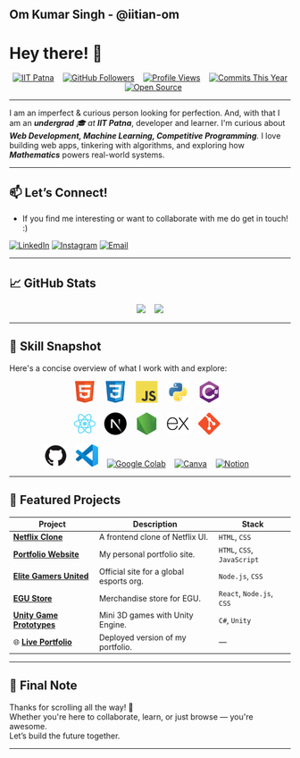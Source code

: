 
<h2>Om Kumar Singh - @iitian-om</h2>

<h1>Hey there! 👋</h1>

<!-- Profile Badges -->
<p align="center">
  <a href="#"><img src="https://img.shields.io/badge/IIT%20Patna-CSDA-003366?style=flat&logo=academia&logoColor=white" alt="IIT Patna" /></a>
  &nbsp;&nbsp;
  <a href="https://github.com/Iitian-om"><img src="https://img.shields.io/github/followers/Iitian-om?style=flat&logo=github&logoColor=white&color=4B0082" alt="GitHub Followers" /></a>
  &nbsp;&nbsp;
  <a href="#"><img src="https://komarev.com/ghpvc/?username=Iitian-om&style=flat&label=Profile+Views&color=0A66C2" alt="Profile Views" /></a>
  &nbsp;&nbsp;
  <a href="#"><img src="https://img.shields.io/badge/Commits%20This%20Year-REPLACE_COUNT-orange?style=flat&logo=git&logoColor=white" alt="Commits This Year" /></a>
  &nbsp;&nbsp;
  <a href="#"><img src="https://img.shields.io/badge/Open%20Source-Enthusiast-24292F?style=flat&logo=github&logoColor=white" alt="Open Source" /></a>
</p>

---

I am an imperfect & curious person looking for perfection. And, with that I am an <i>**undergrad** 🎓 at **IIT Patna**</i>, developer and learner.
I'm curious about <i>**Web Development, Machine Learning, Competitive Programming**.</i>
I love building web apps, tinkering with algorithms, and exploring how **<i>Mathematics</i>** powers real-world systems.

---

## 📫 Let’s Connect!

-  If you find me interesting or want to collaborate with me do get in touch! :)

<a href="https://linkedin.com/in/om-kumar-singh-039b58299" target="_blank"><img alt="LinkedIn" src="https://img.shields.io/badge/LinkedIn-Om%20Kumar%20Singh-blue?style=flat&logo=linkedin"></a>
<a href="https://instagram.com/i_am_om_2k05" target="_blank"><img alt="Instagram" src="https://img.shields.io/badge/@i_am_om_2k05-E4405F?style=flat&logo=instagram&logoColor=white"></a>
<a href="mailto:omkumarsingh56@gmail.com"><img alt="Email" src="https://img.shields.io/badge/Gmail-omkumarsingh56@gmail.com-red?style=flat&logo=gmail&logoColor=white"></a>

---
## 📈 GitHub Stats

<p align="center">
  <img src="https://github-readme-stats.vercel.app/api?username=Iitian-om&show_icons=true&theme=github_dark&border_radius=10&hide=prs" width="450"/>
    &nbsp;&nbsp;
  <img src="https://github-readme-stats.vercel.app/api/top-langs/?username=Iitian-om&layout=compact&theme=github_dark&border_radius=10" width="350"/>
</p>

---

## 🧠 Skill Snapshot

Here's a concise overview of what I work with and explore:

<p align="center">
  <!-- Languages -->
  <a href="https://developer.mozilla.org/en-US/docs/Web/HTML" target="_blank"><img src="https://raw.githubusercontent.com/devicons/devicon/master/icons/html5/html5-original.svg" alt="HTML5" width="40" height="40"/></a>&nbsp;&nbsp;&nbsp;
  <a href="https://developer.mozilla.org/en-US/docs/Web/CSS" target="_blank"><img src="https://raw.githubusercontent.com/devicons/devicon/master/icons/css3/css3-original.svg" alt="CSS3" width="40" height="40"/></a>&nbsp;&nbsp;&nbsp;
  <a href="https://developer.mozilla.org/en-US/docs/Web/JavaScript" target="_blank"><img src="https://raw.githubusercontent.com/devicons/devicon/master/icons/javascript/javascript-original.svg" alt="JavaScript" width="40" height="40"/></a>&nbsp;&nbsp;&nbsp;
  <a href="https://www.python.org" target="_blank"><img src="https://raw.githubusercontent.com/devicons/devicon/master/icons/python/python-original.svg" alt="Python" width="40" height="40"/></a>&nbsp;&nbsp;&nbsp;
  <a href="https://docs.microsoft.com/en-us/dotnet/csharp/" target="_blank"><img src="https://raw.githubusercontent.com/devicons/devicon/master/icons/csharp/csharp-original.svg" alt="C#" width="40" height="40"/></a>&nbsp;&nbsp;&nbsp;
</p>

<p align="center">
  <!-- Frameworks & Libraries -->
  <a href="https://reactjs.org/" target="_blank"><img src="https://raw.githubusercontent.com/devicons/devicon/master/icons/react/react-original.svg" alt="React" width="40" height="40"/></a>&nbsp;&nbsp;&nbsp;
  <a href="https://nextjs.org/" target="_blank"><img src="https://raw.githubusercontent.com/devicons/devicon/master/icons/nextjs/nextjs-original.svg" alt="Next.js" width="40" height="40"/></a>&nbsp;&nbsp;&nbsp;
  <a href="https://nodejs.org/" target="_blank"><img src="https://raw.githubusercontent.com/devicons/devicon/master/icons/nodejs/nodejs-original.svg" alt="Node.js" width="40" height="40"/></a>&nbsp;&nbsp;&nbsp;
  <a href="https://expressjs.com/" target="_blank"><img src="https://raw.githubusercontent.com/devicons/devicon/master/icons/express/express-original.svg" alt="Express.js" width="40" height="40"/></a>&nbsp;&nbsp;&nbsp;
  <a href="https://git-scm.com/" target="_blank"><img src="https://raw.githubusercontent.com/devicons/devicon/master/icons/git/git-original.svg" alt="Git" width="40" height="40"/></a>&nbsp;&nbsp;&nbsp;
</p>

<p align="center">
  <!-- Tools -->
  <a href="https://github.com/" target="_blank"><img src="https://raw.githubusercontent.com/devicons/devicon/master/icons/github/github-original.svg" alt="GitHub" width="40" height="40"/></a>&nbsp;&nbsp;&nbsp;
  <a href="https://code.visualstudio.com/" target="_blank"><img src="https://raw.githubusercontent.com/devicons/devicon/master/icons/vscode/vscode-original.svg" alt="VS Code" width="40" height="40"/></a>&nbsp;&nbsp;&nbsp;
  <a href="https://colab.research.google.com/" target="_blank"><img src="https://raw.githubusercontent.com/simple-icons/simple-icons/develop/icons/googlecolab.svg" alt="Google Colab" width="40" height="40"/></a>&nbsp;&nbsp;&nbsp;
  <a href="https://www.canva.com/" target="_blank"><img src="https://img.shields.io/badge/Canva-00C4CC?style=flat&logo=canva&logoColor=white" alt="Canva" height="30"/></a>&nbsp;&nbsp;&nbsp;
  <a href="https://www.notion.so/" target="_blank"><img src="https://img.shields.io/badge/Notion-000000?style=flat&logo=notion&logoColor=white" alt="Notion" height="30"/></a>&nbsp;&nbsp;&nbsp;
</p>


---

## 🚀 Featured Projects

| Project | Description | Stack |
|--------|-------------|-------|
| [**Netflix Clone**](https://github.com/Iitian-om/Netflix-Clone) | A frontend clone of Netflix UI. | `HTML`, `CSS` |
| [**Portfolio Website**](https://github.com/Iitian-om/My-Portfolio) | My personal portfolio site. | `HTML`, `CSS`, `JavaScript` |
| [**Elite Gamers United**](https://github.com/Iitian-om/Elite-Gamers-United) | Official site for a global esports org. | `Node.js`, `CSS` |
| [**EGU Store**](https://github.com/iitian-om/EGUstore) | Merchandise store for EGU. | `React`, `Node.js`, `CSS` |
| [**Unity Game Prototypes**](#) | Mini 3D games with Unity Engine. | `C#`, `Unity` |
| 🌐 [**Live Portfolio**](https://iitian-om-portfolio.lovable.app) | Deployed version of my portfolio. | — |


---

## 🙌 Final Note

Thanks for scrolling all the way! 🚀  
Whether you're here to collaborate, learn, or just browse — you're awesome.  
Let’s build the future together.

---

<!---
This README.md is the digital version of Om — constantly evolving.
Iitian-om/Iitian-om is a ✨ special ✨ repo because it appears on my GitHub profile.
--->
